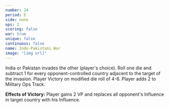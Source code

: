 ```yaml
---
number: 24
period: E
side: none
ops: 2
scoring: false
war: true
unique: false
continuous: false
name: Indo-Pakistani War
image: "[img url]"
---
```

India or Pakistan invades the other (player's choice). Roll one die and subtract 1 for every opponent-controlled country adjacent to the target of the invasion. Player Victory on modified die roll of 4-6. Player adds 2 to Military Ops Track.

**Effects of Victory:** Player gains 2 VP and replaces all opponent's Influence in target country with his Influence.
